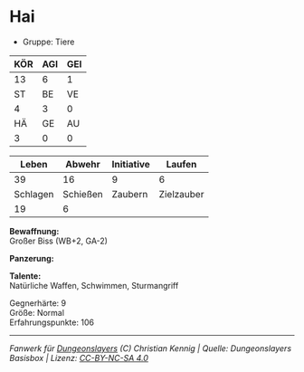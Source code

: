 # Hai  
- Gruppe: Tiere  

| KÖR | AGI | GEI |  
| --- | --- | --- |  
| 13  | 6   | 1   |
| ST  | BE  | VE  |  
| 4   | 3   | 0   |
| HÄ  | GE  | AU  |  
| 3   | 0   | 0   |


| Leben    | Abwehr   | Initiative | Laufen     |
| -------- | -------- | ---------- | ---------- |
| 39       | 16       | 9          | 6          |
| Schlagen | Schießen | Zaubern    | Zielzauber |
| 19       | 6        |            |            |

**Bewaffnung:**  
Großer Biss (WB+2, GA-2)

**Panzerung:**  


**Talente:**  
Natürliche Waffen, Schwimmen, Sturmangriff

Gegnerhärte: 9  
Größe: Normal  
Erfahrungspunkte: 106  



___
*Fanwerk für [Dungeonslayers](https://www.dungeonslayers.net/) (C) Christian Kennig | Quelle: Dungeonslayers Basisbox | Lizenz: [CC-BY-NC-SA 4.0](https://creativecommons.org/licenses/by-nc-sa/4.0/deed.de)*